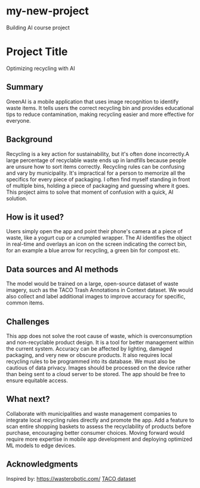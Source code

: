 # my-new-project
Building AI course project

# Project Title

Optimizing recycling with AI

## Summary

GreenAI is a mobile application that uses image recognition to identify waste items. It tells users the correct recycling bin and provides educational tips to reduce contamination, making recycling easier and more effective for everyone.

## Background

Recycling is a key action for sustainability, but it's often done incorrectly.A large percentage of recyclable waste ends up in landfills because people are unsure how to sort items correctly. Recycling rules can be confusing and vary by municipality. It's impractical for a person to memorize all the specifics for every piece of packaging. I often find myself standing in front of multiple bins, holding a piece of packaging and guessing where it goes. This project aims to solve that moment of confusion with a quick, AI solution. 


## How is it used?

Users simply open the app and point their phone's camera at a piece of waste, like a yogurt cup or a crumpled wrapper. The AI identifies the object in real-time and overlays an icon on the screen indicating the correct bin, for an example a blue arrow for recycling, a green bin for compost etc. 

## Data sources and AI methods

The model would be trained on a large, open-source dataset of waste imagery, such as the TACO Trash Annotations in Context dataset. We would also collect and label additional images to improve accuracy for specific, common items.

## Challenges

This app does not solve the root cause of waste, which is overconsumption and non-recyclable product design. It is a tool for better management within the current system. Accuracy can be affected by lighting, damaged packaging, and very new or obscure products. It also requires local recycling rules to be programmed into its database. We must also be cautious of data privacy. Images should be processed on the device rather than being sent to a cloud server to be stored. The app should be free to ensure equitable access.

## What next?

Collaborate with municipalities and waste management companies to integrate local recycling rules directly and promote the app. Add a feature to scan entire shopping baskets to assess the recyclability of products before purchase, encouraging better consumer choices. Moving forward would require more expertise in mobile app development and deploying optimized ML models to edge devices.


## Acknowledgments

Inspired by: https://wasterobotic.com/
[TACO dataset](http://tacodataset.org/)
